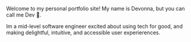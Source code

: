 Welcome to my personal portfolio site! My name is Devonna, but you can call me Dev 👋. 

Im a mid-level software engineer excited about using tech for good, and making delightful, intuitive, and accessible user experierences.
